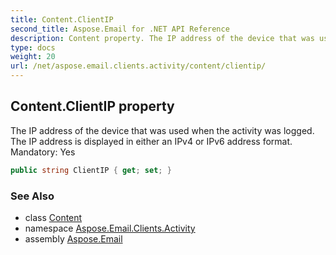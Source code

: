 ```yaml
---
title: Content.ClientIP
second_title: Aspose.Email for .NET API Reference
description: Content property. The IP address of the device that was used when the activity was logged. The IP address is displayed in either an IPv4 or IPv6 address format. Mandatory Yes
type: docs
weight: 20
url: /net/aspose.email.clients.activity/content/clientip/
---
```

## Content.ClientIP property

The IP address of the device that was used when the activity was logged. The IP address is displayed in either an IPv4 or IPv6 address format. Mandatory: Yes

```csharp
public string ClientIP { get; set; }
```

### See Also

* class [Content](../)
* namespace [Aspose.Email.Clients.Activity](../../content/)
* assembly [Aspose.Email](../../../)


